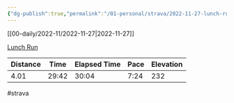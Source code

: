 ```yaml
---
{"dg-publish":true,"permalink":"/01-personal/strava/2022-11-27-lunch-run/"}
---
```



[[00-daily/2022-11/2022-11-27\|2022-11-27]]

[Lunch Run](https://www.strava.com/activities/8178496559)

| Distance | Time  | Elapsed Time | Pace | Elevation |
| -------- | ----- | ------------ | ---- | --------- |
| 4.01     | 29:42 | 30:04        | 7:24 | 232       |




#strava
